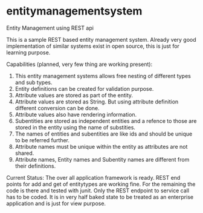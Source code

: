 # entitymanagementsystem
Entity Management using REST api

This is a sample REST based entity management system.
Already very good implementation of similar systems exist in open source, this is just for learning purpose.

Capabilities (planned, very few thing are working present):
1. This entity management systems allows free nesting of different types and sub types.
2. Entity definitions can be created for validation purpose.
3. Attribute values are stored as part of the entity.
4. Attribute values are stored as String. But using attribute definition different conversion can be done.
5. Attribute values also have rendering information.
6. Subentities are stored as independent entities and a refence to those are stored in the entity using the name of substities.
7. The names of entities and subentities are like ids and should be unique to be referred further.
8. Attribute names must be unique within the entity as attributes are not shared.
9. Attribute names, Entity names and Subentity names are different from their definitions.

Current Status:
The over all application framework is ready.
REST end points for add and get of entitytypes are working fine.
For the remaining the code is there and tested with junit.
Only the REST endpoint to service call has to be coded.
It is in very half baked state to be treated as an enterprise application and is just for view purpose.

